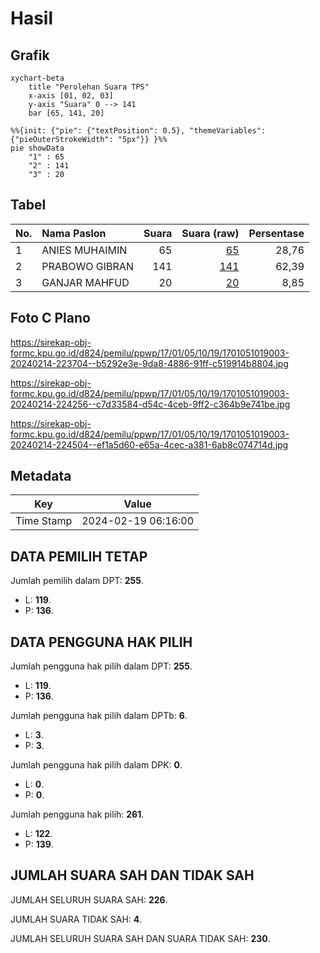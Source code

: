 # Hasil

## Grafik

```mermaid
xychart-beta
    title "Perolehan Suara TPS"
    x-axis [01, 02, 03]
    y-axis "Suara" 0 --> 141
    bar [65, 141, 20]
```

```mermaid
%%{init: {"pie": {"textPosition": 0.5}, "themeVariables": {"pieOuterStrokeWidth": "5px"}} }%%
pie showData
    "1" : 65
    "2" : 141
    "3" : 20
```

## Tabel

| No. | Nama Paslon    | Suara | Suara (raw) | Persentase |
|:--- |:-------------- | -----:| -----------:| ----------:|
| 1   | ANIES MUHAIMIN | 65    | [65][p-1]   | 28,76      |
| 2   | PRABOWO GIBRAN | 141   | [141][p-2]  | 62,39      |
| 3   | GANJAR MAHFUD  | 20    | [20][p-3]   | 8,85       |


[p-1]: https://github.com/gigit-pemilu/pemilu-2024-17-bengkulu/blob/main/pilpres/hitung-suara/sub/17-bengkulu/sub/01-bengkulu-selatan/sub/05-kota-manna/sub/1019-ibul/sub/003-tps/sub/paslon-1.txt
[p-2]: https://github.com/gigit-pemilu/pemilu-2024-17-bengkulu/blob/main/pilpres/hitung-suara/sub/17-bengkulu/sub/01-bengkulu-selatan/sub/05-kota-manna/sub/1019-ibul/sub/003-tps/sub/paslon-2.txt
[p-3]: https://github.com/gigit-pemilu/pemilu-2024-17-bengkulu/blob/main/pilpres/hitung-suara/sub/17-bengkulu/sub/01-bengkulu-selatan/sub/05-kota-manna/sub/1019-ibul/sub/003-tps/sub/paslon-3.txt

## Foto C Plano

https://sirekap-obj-formc.kpu.go.id/d824/pemilu/ppwp/17/01/05/10/19/1701051019003-20240214-223704--b5292e3e-9da8-4886-91ff-c519914b8804.jpg

https://sirekap-obj-formc.kpu.go.id/d824/pemilu/ppwp/17/01/05/10/19/1701051019003-20240214-224256--c7d33584-d54c-4ceb-9ff2-c364b9e741be.jpg

https://sirekap-obj-formc.kpu.go.id/d824/pemilu/ppwp/17/01/05/10/19/1701051019003-20240214-224504--ef1a5d60-e65a-4cec-a381-6ab8c074714d.jpg


## Metadata

| Key        | Value               |
| ---------- | ------------------- |
| Time Stamp | 2024-02-19 06:16:00 |


## DATA PEMILIH TETAP

Jumlah pemilih dalam DPT: **255**.
 * L: **119**.
 * P: **136**.

## DATA PENGGUNA HAK PILIH

Jumlah pengguna hak pilih dalam DPT: **255**.
 * L: **119**.
 * P: **136**.

Jumlah pengguna hak pilih dalam DPTb: **6**.
 * L: **3**.
 * P: **3**.

Jumlah pengguna hak pilih dalam DPK: **0**.
 * L: **0**.
 * P: **0**.

Jumlah pengguna hak pilih: **261**.
 * L: **122**.
 * P: **139**.

## JUMLAH SUARA SAH DAN TIDAK SAH

JUMLAH SELURUH SUARA SAH: **226**.

JUMLAH SUARA TIDAK SAH: **4**.

JUMLAH SELURUH SUARA SAH DAN SUARA TIDAK SAH: **230**.


